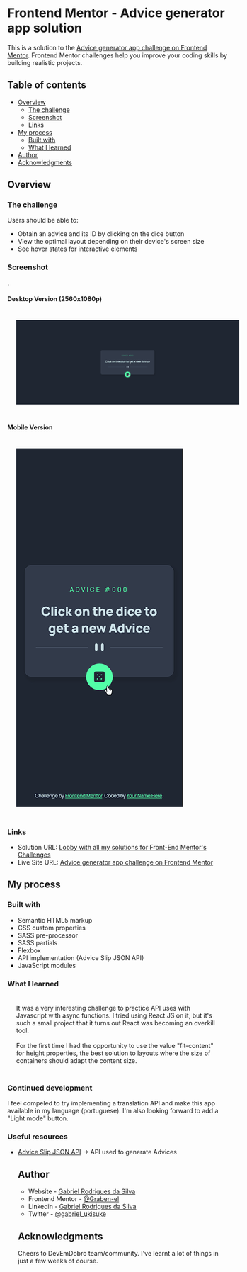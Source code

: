 # Frontend Mentor - Advice generator app solution

This is a solution to the [Advice generator app challenge on Frontend Mentor](https://www.frontendmentor.io/challenges/advice-generator-app-QdUG-13db). Frontend Mentor challenges help you improve your coding skills by building realistic projects.

## Table of contents

- [Overview](#overview)
  - [The challenge](#the-challenge)
  - [Screenshot](#screenshot)
  - [Links](#links)
- [My process](#my-process)
  - [Built with](#built-with)
  - [What I learned](#what-i-learned)
- [Author](#author)
- [Acknowledgments](#acknowledgments)

## Overview

### The challenge

Users should be able to:

- Obtain an advice  and its ID by clicking on the dice button
- View the optimal layout depending on their device's screen size
- See hover states for interactive elements

### Screenshot
.

#### Desktop Version (2560x1080p)

<img src='./images/desktop.gif' style='padding: 20px'/>

#### Mobile Version
<img src='./images/mobile.gif' style='padding: 20px'/>


### Links

- Solution URL: [Lobby with all my solutions for Front-End Mentor's Challenges](https://graben-el.github.io/Front-End-Mentor-Challenges/)
- Live Site URL: [Advice generator app challenge on Frontend Mentor](https://graben-el.github.io/Front-End-Mentor-Challenges/advice-generator-app-main/index.html)

## My process

### Built with

- Semantic HTML5 markup
- CSS custom properties
- SASS pre-processor
- SASS partials
- Flexbox
- API implementation (Advice Slip JSON API)
- JavaScript modules


### What I learned

<div style='padding: 20px'>
  It was a very interesting challenge to practice API uses with Javascript with async functions. I tried using React.JS on it, but it's such a small project that it turns out React was becoming an overkill tool.
  <br><br>
  For the first time I had the opportunity to use the value "fit-content" for height properties, the best solution to layouts where the size of containers should adapt the content size.
</div>

### Continued development

I feel compeled to try implementing a translation API and make this app available in my language (portuguese). I'm also looking forward to add a "Light mode" button.

### Useful resources

- [Advice Slip JSON API](https://api.adviceslip.com/) -> API used to generate Advices

  ## Author

  - Website - [Gabriel Rodrigues da Silva](https://github.com/Graben-el?tab=repositories)
  - Frontend Mentor - [@Graben-el](https://www.frontendmentor.io/profile/Graben-el)
  - Linkedin - [Gabriel Rodrigues da Silva](https://www.linkedin.com/in/gabriel-rodrigues-da-silva-966163231/)
  - Twitter - [@gabriel_ukisuke](https://twitter.com/gabriel_ukisuke)


  ## Acknowledgments

  Cheers to DevEmDobro team/community. I've learnt a lot of things in just a few weeks of course. 
